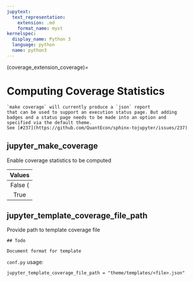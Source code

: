 ```yaml
---
jupytext:
  text_representation:
    extension: .md
    format_name: myst
kernelspec:
  display_name: Python 3
  language: python
  name: python3
---
```


(coverage_extension_coverage)=
# Computing Coverage Statistics

```{warning}
`make coverage` will currently produce a `json` report
that can be used to support an execution status page. But adding
badges and a status page needs to be made into an option and
specified via the default theme.
See [#237](https://github.com/QuantEcon/sphinx-tojupyter/issues/237)
```

## jupyter_make_coverage

Enable coverage statistics to be computed







|Values|
|:--------------------------------------------------------------------------------------------------:|
|False (|**|default|**|)|
|True|

## jupyter_template_coverage_file_path

Provide path to template coverage file

```{todo}
## Todo

Document format for template

```

`conf.py` usage:

```{code-cell} python
jupyter_template_coverage_file_path = "theme/templates/<file>.json"
```

